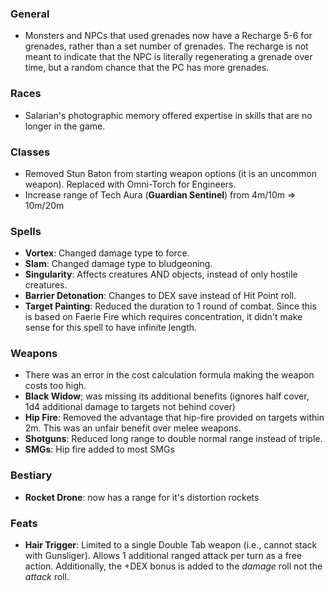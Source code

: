 ### General
* Monsters and NPCs that used grenades now have a Recharge 5-6 for grenades, rather than a set number of grenades. The recharge
is not meant to indicate that the NPC is literally regenerating a grenade over time, but a random chance that the PC has more grenades.

### Races
* Salarian's photographic memory offered expertise in skills that are no longer in the game.

### Classes
* Removed Stun Baton from starting weapon options (it is an uncommon weapon). Replaced with Omni-Torch for Engineers.
* Increase range of Tech Aura (__Guardian Sentinel__) from 4m/10m => 10m/20m

### Spells
* __Vortex__: Changed damage type to force.
* __Slam__: Changed damage type to bludgeoning.
* __Singularity__: Affects creatures AND objects, instead of only hostile creatures.
* __Barrier Detonation__: Changes to DEX save instead of Hit Point roll.
* __Target Painting__: Reduced the duration to 1 round of combat. Since this is based on Faerie Fire which requires concentration, it didn't make sense for
this spell to have infinite length.

### Weapons
* There was an error in the cost calculation formula making the weapon costs too high.
* __Black Widow__; was missing its additional benefits (ignores half cover, 1d4 additional damage to targets not behind cover)
* __Hip Fire__: Removed the advantage that hip-fire provided on targets within 2m. This was an unfair benefit over melee weapons.
* __Shotguns__: Reduced long range to double normal range instead of triple.
* __SMGs__: Hip fire added to most SMGs

### Bestiary
* __Rocket Drone__: now has a range for it's distortion rockets

### Feats
* __Hair Trigger__: Limited to a single Double Tab weapon (i.e., cannot stack with Gunsliger). Allows 1 additional ranged attack per turn as a free action.
Additionally, the +DEX bonus is added to the _damage_ roll not the _attack_ roll.